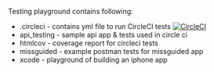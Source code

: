 Testing playground contains following:

* .circleci - contains yml file to run CircleCI tests [![CircleCI](https://circleci.com/gh/gitam/test.svg?style=svg)](https://circleci.com/gh/gitam/test)
* api_testing - sample api app & tests used in circle ci
* htmlcov - coverage report for circleci tests
* missguided - example postman tests for missguided app
* xcode - playground of building an iphone app

